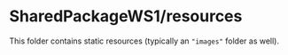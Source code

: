 # SharedPackageWS1/resources

This folder contains static resources (typically an `"images"` folder as well).
